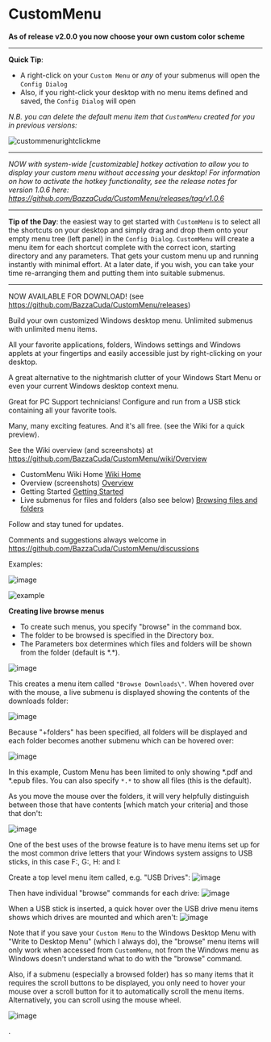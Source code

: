 # CustomMenu

**As of release v2.0.0 you now choose your own custom color scheme**

------

**Quick Tip**: 
- A right-click on your `Custom Menu` or _any_  of your submenus will open the `Config Dialog`
- Also, if you right-click your desktop with no menu items defined and saved, the `Config Dialog` will open

_N.B. you can delete the default menu item that `CustomMenu` created for you in previous versions:_

![custommenurightclickme](https://github.com/BazzaCuda/CustomMenu/assets/22550919/218b82cd-e348-4fe7-937f-796d4c2a2c05)


-----------
_NOW with system-wide [customizable] hotkey activation to allow you to display your custom menu without accessing your desktop! For information on how to activate the hotkey functionality, see the release notes for version 1.0.6 here: https://github.com/BazzaCuda/CustomMenu/releases/tag/v1.0.6_

-----------

**Tip of the Day**: the easiest way to get started with `CustomMenu` is to select all the shortcuts on your desktop and simply drag and drop them onto your empty menu tree (left panel) in the `Config Dialog`. `CustomMenu` will create a menu item for each shortcut complete with the correct icon, starting directory and any parameters. That gets your custom menu up and running instantly with minimal effort. At a later date, if you wish, you can take your time re-arranging them and putting them into suitable submenus.

----------

NOW AVAILABLE FOR DOWNLOAD! (see https://github.com/BazzaCuda/CustomMenu/releases)

Build your own customized Windows desktop menu.  Unlimited submenus with unlimited menu items.

All your favorite applications, folders, Windows settings and Windows applets at your fingertips and easily accessible just by right-clicking on your desktop.

A great alternative to the nightmarish clutter of your Windows Start Menu or even your current Windows desktop context menu.

Great for PC Support technicians! Configure and run from a USB stick containing all your favorite tools.

Many, many exciting features. And it's all free. (see the Wiki for a quick preview).

See the Wiki overview (and screenshots) at https://github.com/BazzaCuda/CustomMenu/wiki/Overview
- CustomMenu Wiki Home [Wiki Home](https://github.com/BazzaCuda/CustomMenu/wiki)
- Overview (screenshots) [Overview](https://github.com/BazzaCuda/CustomMenu/wiki/Overview)
- Getting Started [Getting Started](https://github.com/BazzaCuda/CustomMenu/wiki/Getting-Started)
- Live submenus for files and folders (also see below) [Browsing files and folders](https://github.com/BazzaCuda/CustomMenu/wiki/Browsing-files-and-folders)

Follow and stay tuned for updates.

Comments and suggestions always welcome in https://github.com/BazzaCuda/CustomMenu/discussions

Examples:

![image](https://github.com/user-attachments/assets/27c141b9-cdab-4a7a-b880-994c64dca567)



![example](https://user-images.githubusercontent.com/22550919/209433120-93bdfd3c-6990-4958-8581-75fc001b423a.jpg)




**Creating live browse menus**

- To create such menus, you specify "browse" in the command box.
- The folder to be browsed is specified in the Directory box.
- The Parameters box determines which files and folders will be shown from the folder (default is \*.\*).

![image](https://github.com/user-attachments/assets/2fbb8796-4ffa-469d-b0d3-8a5be16dd42d)


This creates a menu item called `"Browse Downloads\"`. When hovered over with the mouse, a live submenu is displayed showing the contents of the downloads folder:

![image](https://github.com/BazzaCuda/CustomMenu/assets/22550919/6a382453-61ad-4e39-8792-7f86bd8e6e88)

Because "+folders" has been specified, all folders will be displayed and each folder becomes another submenu which can be hovered over:

![image](https://github.com/BazzaCuda/CustomMenu/assets/22550919/92477c7a-5669-471a-8200-8d3805a349c3)

In this example, Custom Menu has been limited to only showing *.pdf and *.epub files. You can also specify `*.*` to show all files (this is the default).



As you move the mouse over the folders, it will very helpfully distinguish between those that have contents [which match your criteria] and those that don't:

![image](https://github.com/BazzaCuda/CustomMenu/assets/22550919/217e3d05-75de-4fa9-98de-d0e635ec6f2a)

One of the best uses of the browse feature is to have menu items set up for the most common drive letters that your Windows system assigns to USB sticks, in this case F:, G:, H: and I:

Create a top level menu item called, e.g. "USB Drives":
![image](https://github.com/BazzaCuda/CustomMenu/assets/22550919/db918b55-7a51-4af7-a176-8ab07db4e18e)

Then have individual "browse" commands for each drive:
![image](https://github.com/BazzaCuda/CustomMenu/assets/22550919/433dcfa8-8984-4224-913c-322583e28f20)

When a USB stick is inserted, a quick hover over the USB drive menu items shows which drives are mounted and which aren't:
![image](https://github.com/BazzaCuda/CustomMenu/assets/22550919/814078df-b058-44df-939f-1b95fee88e2e)

Note that if you save your `Custom Menu` to the Windows Desktop Menu with "Write to Desktop Menu" (which I always do), the "browse" menu items will only work when accessed from `CustomMenu`, not from the Windows menu as Windows doesn't understand what to do with the "browse" command.

Also, if a submenu (especially a browsed folder) has so many items that it requires the scroll buttons to be displayed, you only need to hover your mouse over a scroll button for it to automatically scroll the menu items. Alternatively, you can scroll using the mouse wheel.

![image](https://github.com/BazzaCuda/CustomMenu/assets/22550919/266a506b-766f-4e4a-9340-658e0df88ac7)




.




